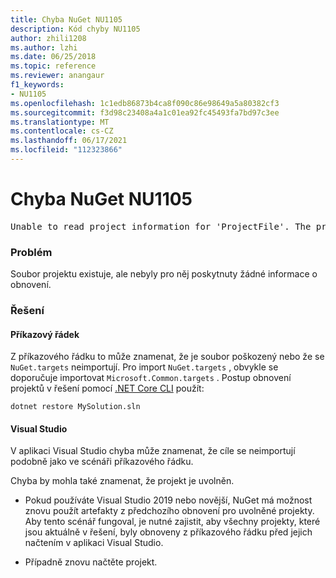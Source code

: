 ```yaml
---
title: Chyba NuGet NU1105
description: Kód chyby NU1105
author: zhili1208
ms.author: lzhi
ms.date: 06/25/2018
ms.topic: reference
ms.reviewer: anangaur
f1_keywords:
- NU1105
ms.openlocfilehash: 1c1edb86873b4ca8f090c86e98649a5a80382cf3
ms.sourcegitcommit: f3d98c23408a4a1c01ea92fc45493fa7bd97c3ee
ms.translationtype: MT
ms.contentlocale: cs-CZ
ms.lasthandoff: 06/17/2021
ms.locfileid: "112323866"
---
```

# <a name="nuget-error-nu1105"></a>Chyba NuGet NU1105

<pre>Unable to read project information for 'ProjectFile'. The project file may be invalid or missing targets required for restore.</pre>

### <a name="issue"></a>Problém
Soubor projektu existuje, ale nebyly pro něj poskytnuty žádné informace o obnovení.

### <a name="solution"></a>Řešení

#### <a name="command-line"></a>Příkazový řádek

Z příkazového řádku to může znamenat, že je soubor poškozený nebo že se `NuGet.targets` neimportují.
Pro import `NuGet.targets` , obvykle se doporučuje importovat `Microsoft.Common.targets` .
Postup obnovení projektů v řešení pomocí [.NET Core CLI](../../consume-packages/install-use-packages-dotnet-cli.md) použít:
```dotnetcli
dotnet restore MySolution.sln
```
#### <a name="visual-studio"></a>Visual Studio

V aplikaci Visual Studio chyba může znamenat, že cíle se neimportují podobně jako ve scénáři příkazového řádku.

Chyba by mohla také znamenat, že projekt je uvolněn.

* Pokud používáte Visual Studio 2019 nebo novější, NuGet má možnost znovu použít artefakty z předchozího obnovení pro uvolněné projekty. Aby tento scénář fungoval, je nutné zajistit, aby všechny projekty, které jsou aktuálně v řešení, byly obnoveny z příkazového řádku před jejich načtením v aplikaci Visual Studio.

* Případně znovu načtěte projekt.
